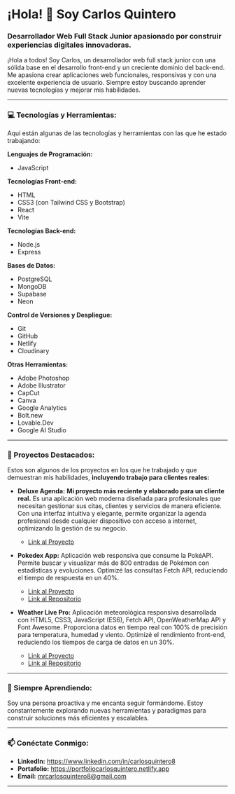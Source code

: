 # ¡Hola! 👋 Soy Carlos Quintero

### Desarrollador Web Full Stack Junior apasionado por construir experiencias digitales innovadoras.

¡Hola a todos! Soy Carlos, un desarrollador web full stack junior con una sólida base en el desarrollo front-end y un creciente dominio del back-end. Me apasiona crear aplicaciones web funcionales, responsivas y con una excelente experiencia de usuario. Siempre estoy buscando aprender nuevas tecnologías y mejorar mis habilidades.

---

### 💻 Tecnologías y Herramientas:

Aquí están algunas de las tecnologías y herramientas con las que he estado trabajando:

**Lenguajes de Programación:**
* JavaScript

**Tecnologías Front-end:**
* HTML
* CSS3 (con Tailwind CSS y Bootstrap)
* React
* Vite

**Tecnologías Back-end:**
* Node.js
* Express

**Bases de Datos:**
* PostgreSQL
* MongoDB
* Supabase
* Neon

**Control de Versiones y Despliegue:**
* Git
* GitHub
* Netlify
* Cloudinary

**Otras Herramientas:**
* Adobe Photoshop
* Adobe Illustrator
* CapCut
* Canva
* Google Analytics
* Bolt.new
* Lovable.Dev
* Google AI Studio

---

### 🚀 Proyectos Destacados:

Estos son algunos de los proyectos en los que he trabajado y que demuestran mis habilidades, **incluyendo trabajo para clientes reales:**

* **Deluxe Agenda:** **Mi proyecto más reciente y elaborado para un cliente real.** Es una aplicación web moderna diseñada para profesionales que necesitan gestionar sus citas, clientes y servicios de manera eficiente. Con una interfaz intuitiva y elegante, permite organizar la agenda profesional desde cualquier dispositivo con acceso a internet, optimizando la gestión de su negocio.
    * <a href="https://deluxe-agenda.netlify.app/" target="_blank" rel="noopener noreferrer">Link al Proyecto</a>

* **Pokedex App:** Aplicación web responsiva que consume la PokéAPI. Permite buscar y visualizar más de 800 entradas de Pokémon con estadísticas y evoluciones. Optimizé las consultas Fetch API, reduciendo el tiempo de respuesta en un 40%.
    * <a href="https://pokedexappweb.netlify.app/" target="_blank" rel="noopener noreferrer">Link al Proyecto</a>
    * <a href="https://github.com/CarlosQuintero8/Pokedex" target="_blank" rel="noopener noreferrer">Link al Repositorio</a>

* **Weather Live Pro:** Aplicación meteorológica responsiva desarrollada con HTML5, CSS3, JavaScript (ES6), Fetch API, OpenWeatherMap API y Font Awesome. Proporciona datos en tiempo real con 100% de precisión para temperatura, humedad y viento. Optimizé el rendimiento front-end, reduciendo los tiempos de carga de datos en un 30%.
    * <a href="https://weatherlivepro.netlify.app/" target="_blank" rel="noopener noreferrer">Link al Proyecto</a>
    * <a href="https://github.com/CarlosQuintero8/weatherapp" target="_blank" rel="noopener noreferrer">Link al Repositorio</a>

---

### 🌱 Siempre Aprendiendo:

Soy una persona proactiva y me encanta seguir formándome. Estoy constantemente explorando nuevas herramientas y paradigmas para construir soluciones más eficientes y escalables.

---

### 📫 Conéctate Conmigo:

* **LinkedIn:** <a href="https://www.linkedin.com/in/carlosquintero8" target="_blank" rel="noopener noreferrer">https://www.linkedin.com/in/carlosquintero8</a>
* **Portafolio:** <a href="https://portfoliocarlosquintero.netlify.app" target="_blank" rel="noopener noreferrer">https://portfoliocarlosquintero.netlify.app</a>
* **Email:** mrcarlosquintero8@gmail.com

---
